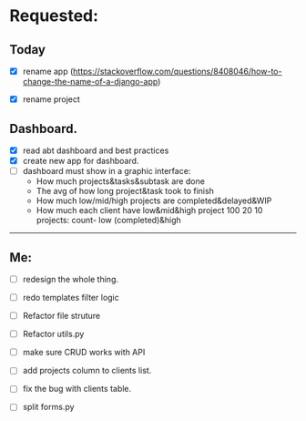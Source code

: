 # Requested:

## Today
- [X] rename app (https://stackoverflow.com/questions/8408046/how-to-change-the-name-of-a-django-app)
- [X] rename project


##  Dashboard.
- [X] read abt dashboard and best practices
- [X] create new app for dashboard.
- [ ] dashboard must show in a graphic interface:
    * How much projects&tasks&subtask are done
    * The avg of how long project&task took to finish
    * How much low/mid/high projects are completed&delayed&WIP
    * How much each client have low&mid&high project 100 20 10
    projects: count- low (completed)&high
---
## Me:
- [ ] redesign the whole thing.
- [ ] redo templates filter logic 
- [ ] Refactor file struture
- [ ] Refactor utils.py
- [ ] make sure CRUD works with API
- [ ] add projects column to clients list.
- [ ] fix the bug with clients table.
- [ ] split forms.py

  